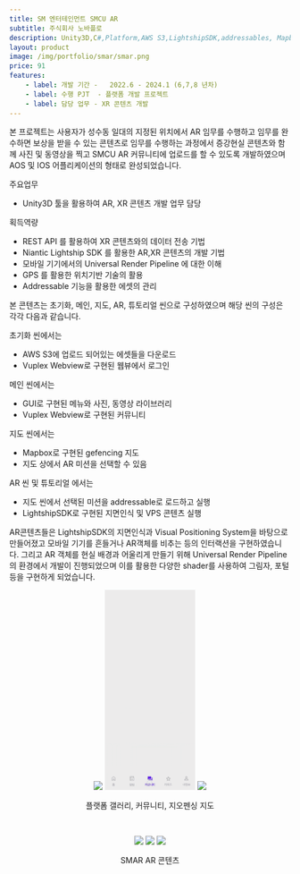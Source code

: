 ```yaml
---
title: SM 엔터테인먼트 SMCU AR
subtitle: 주식회사 노바플로
description: Unity3D,C#,Platform,AWS S3,LightshipSDK,addressables, Mapbox
layout: product
image: /img/portfolio/smar/smar.png
price: 91
features:
    - label: 개발 기간 -   2022.6 - 2024.1 (6,7,8 년차)
    - label: 수행 PJT  - 플랫폼 개발 프로젝트    
    - label: 담당 업무 - XR 콘텐츠 개발  
---
```


본 프로젝트는 사용자가 성수동 일대의 지정된 위치에서 AR 임무를 수행하고 임무를 완수하면 보상을 받을 수 있는 콘텐츠로 임무를 수행하는 과정에서 증강현실 콘텐츠와 함께 사진 및 동영상을 찍고 SMCU AR 커뮤니티에 업로드를 할 수 있도록 개발하였으며 AOS 및 IOS 어플리케이션의 형태로 완성되었습니다.  

주요업무  
- Unity3D 툴을 활용하여 AR, XR 콘텐츠 개발 업무 담당  
  
획득역량  
- REST API 를 활용하여 XR 콘텐츠와의 데이터 전송 기법  
- Niantic Lightship SDK 를 활용한 AR,XR 콘텐츠의 개발 기법  
- 모바일 기기에서의 Universal Render Pipeline 에 대한 이해  
- GPS 를 활용한 위치기반 기술의 활용  
- Addressable 기능을 활용한 에셋의 관리

본 콘텐츠는 초기화, 메인, 지도, AR, 튜토리얼 씬으로 구성하였으며 해당 씬의 구성은 각각 다음과 같습니다.  

초기화 씬에서는
- AWS S3에 업로드 되어있는 에셋들을 다운로드  
- Vuplex Webview로 구현된 웹뷰에서 로그인
  
메인 씬에서는  
- GUI로 구현된 메뉴와 사진, 동영상 라이브러리  
- Vuplex Webview로 구현된 커뮤니티

지도 씬에서는  
- Mapbox로 구현된 gefencing 지도  
- 지도 상에서 AR 미션을 선택할 수 있음
  
AR 씬 및 튜토리얼 에서는
- 지도 씬에서 선택된 미션을 addressable로 로드하고 실행   
- LightshipSDK로 구현된 지면인식 및 VPS 콘텐츠 실행

AR콘텐츠들은 LightshipSDK의 지면인식과 Visual Positioning System을 바탕으로 만들어졌고 모바일 기기를 흔들거나 AR객체를 비추는 등의 인터랙션을 구현하였습니다. 그리고 AR 객체를 현실 배경과 어울리게 만들기 위해 Universal Render Pipeline의 환경에서 개발이 진행되었으며 이를 활용한 다양한 shader를 사용하여 그림자, 포털등을 구현하게 되었습니다.  
    
  
<p align="center">
<img src="/img/portfolio/smar/smar04.gif" width="32%">
<img src="/img/portfolio/smar/smar05.gif" width="32%">
<img src="/img/portfolio/smar/smar06.gif" width="32%">
<figcaption align="center">플랫폼 갤러리, 커뮤니티, 지오펜싱 지도</figcaption>
</p>
<br/>

   
<p align="center">
<img src="/img/portfolio/smar/smar01.gif" width="32%">
<img src="/img/portfolio/smar/smar02.gif" width="32%">
<img src="/img/portfolio/smar/smar03.gif" width="32%">
<figcaption align="center">SMAR AR 콘텐츠</figcaption>
</p>
<br/>
 



